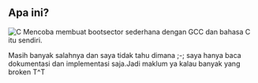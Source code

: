 ## Apa ini?

![C](https://img.shields.io/badge/c-%2300599C.svg?style=for-the-badge&logo=c&logoColor=white)
Mencoba membuat bootsector sederhana dengan GCC dan bahasa C itu sendiri.

Masih banyak salahnya dan saya tidak tahu dimana ;-; saya hanya baca dokumentasi dan implementasi
saja.Jadi maklum ya kalau banyak yang broken T^T